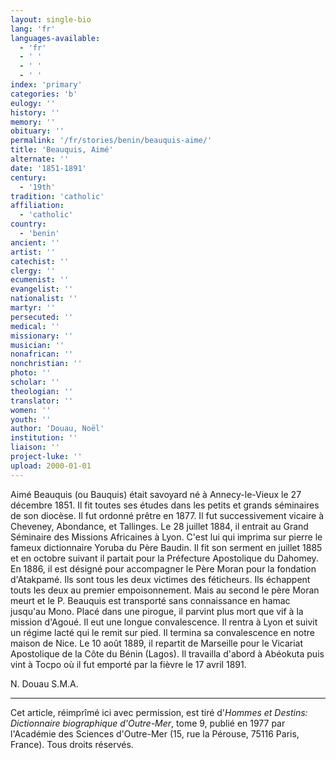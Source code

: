 ```yaml
---
layout: single-bio
lang: 'fr'
languages-available:
  - 'fr'
  - ' '
  - ' '
  - ' '
index: 'primary'
categories: 'b'
eulogy: ''
history: ''
memory: ''
obituary: ''
permalink: '/fr/stories/benin/beauquis-aime/'
title: 'Beauquis, Aimé'
alternate: ''
date: '1851-1891'
century:
  - '19th'
tradition: 'catholic'
affiliation:
  - 'catholic'
country:
  - 'benin'
ancient: ''
artist: ''
catechist: ''
clergy: ''
ecumenist: ''
evangelist: ''
nationalist: ''
martyr: ''
persecuted: ''
medical: ''
missionary: ''
musician: ''
nonafrican: ''
nonchristian: ''
photo: ''
scholar: ''
theologian: ''
translator: ''
women: ''
youth: ''
author: 'Douau, Noël'
institution: ''
liaison: ''
project-luke: ''
upload: 2000-01-01
---
```



Aimé Beauquis (ou Bauquis) était savoyard né à Annecy-le-Vieux le 27 décembre 1851. Il fit toutes ses études dans les petits et grands séminaires de son diocèse. Il fut ordonné prêtre en 1877. Il fut successivement vicaire à Cheveney, Abondance, et Tallinges. Le 28 juillet 1884, il entrait au Grand Séminaire des Missions Africaines à Lyon. C'est lui qui imprima sur pierre le fameux dictionnaire Yoruba du Père Baudin. Il fit son serment en juillet 1885 et en octobre suivant il partait pour la Préfecture Apostolique du Dahomey. En 1886, il est désigné pour accompagner le Père Moran pour la fondation d'Atakpamé. Ils sont tous les deux victimes des féticheurs. Ils échappent touts les deux au premier empoisonnement. Mais au second le père Moran meurt et le P. Beauquis est transporté sans connaissance en hamac jusqu'au Mono. Placé dans une pirogue, il parvint plus mort que vif à la mission d'Agoué. Il eut une longue convalescence. Il rentra à Lyon et suivit un régime lacté qui le remit sur pied. Il termina sa convalescence en notre maison de Nice. Le 10 août 1889, il repartit de Marseille pour le Vicariat Apostolique de la Côte du Bénin (Lagos). Il travailla d'abord à Abéokuta puis vint à Tocpo où il fut emporté par la fièvre le 17 avril 1891.

N. Douau S.M.A.

---

Cet article, réimprîmé ici avec permission, est tiré d'*Hommes et Destins: Dictionnaire biographique d'Outre-Mer*, tome 9, publié en 1977 par l'Académie des Sciences d'Outre-Mer (15, rue la Pérouse, 75116 Paris, France). Tous droits réservés.